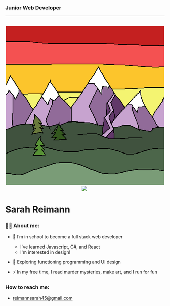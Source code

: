 ### Junior Web Developer
***
<br>

<div id="header" align="center">
<a href="https://www.linkedin.com/in/sarah-reimann/">
  <img src="./imgs/mountains.gif">
</a>
<div id="badges" align="center">
  <img src="https://img.shields.io/badge/LinkedIn-blue?logo=linkedin&logoColor=white&style=for-the-badge">
  <img src="https://komarev.com/ghpvc/?username=reimannsarah&style=flat-square&color=blue" alt=""/>
</div>
</div>

# Sarah Reimann

### :woman_technologist: About me:
- :telescope: I’m in school to become a full stack web developer
  * I've learned Javascript, C#, and React
  * I'm interested in design! 

- :seedling: Exploring functioning programming and UI design

- :zap: In my free time, I read murder mysteries, make art, and I run for fun

### How to reach me:
* reimannsarah45@gmail.com







<!--
**reimannsarah/reimannsarah** is a ✨ _special_ ✨ repository because its `README.md` (this file) appears on your GitHub profile.

Here are some ideas to get you started:

- 🔭 I’m currently working on ...
- 🌱 I’m currently learning ...
- 👯 I’m looking to collaborate on ...
- 🤔 I’m looking for help with ...
- 💬 Ask me about ...
- 📫 How to reach me: ...
- 😄 Pronouns: ...
- ⚡ Fun fact: ...
-->
